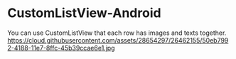 # CustomListView-Android
You can use CustomListView that each row has images and texts together.
https://cloud.githubusercontent.com/assets/28654297/26462155/50eb7992-4188-11e7-8ffc-45b39ccae6e1.jpg
